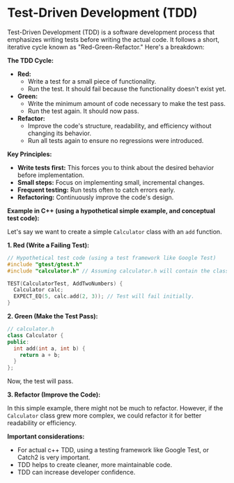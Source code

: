 # Test-Driven Development (TDD)

Test-Driven Development (TDD) is a software development process that emphasizes writing tests before writing the actual code. It follows a short, iterative cycle known as "Red-Green-Refactor." Here's a breakdown:

**The TDD Cycle:**

* **Red:**
    * Write a test for a small piece of functionality.
    * Run the test. It should fail because the functionality doesn't exist yet.
* **Green:**
    * Write the minimum amount of code necessary to make the test pass.
    * Run the test again. It should now pass.
* **Refactor:**
    * Improve the code's structure, readability, and efficiency without changing its behavior.
    * Run all tests again to ensure no regressions were introduced.

**Key Principles:**

* **Write tests first:** This forces you to think about the desired behavior before implementation.
* **Small steps:** Focus on implementing small, incremental changes.
* **Frequent testing:** Run tests often to catch errors early.
* **Refactoring:** Continuously improve the code's design.

**Example in C++ (using a hypothetical simple example, and conceptual test code):**

Let's say we want to create a simple `Calculator` class with an `add` function.

**1. Red (Write a Failing Test):**

```c++
// Hypothetical test code (using a test framework like Google Test)
#include "gtest/gtest.h"
#include "calculator.h" // Assuming calculator.h will contain the class.

TEST(CalculatorTest, AddTwoNumbers) {
  Calculator calc;
  EXPECT_EQ(5, calc.add(2, 3)); // Test will fail initially.
}
```

**2. Green (Make the Test Pass):**

```c++
// calculator.h
class Calculator {
public:
  int add(int a, int b) {
    return a + b;
  }
};
```

Now, the test will pass.

**3. Refactor (Improve the Code):**

In this simple example, there might not be much to refactor. However, if the `Calculator` class grew more complex, we could refactor it for better readability or efficiency.

**Important considerations:**

* For actual c++ TDD, using a testing framework like Google Test, or Catch2 is very important.
* TDD helps to create cleaner, more maintainable code.
* TDD can increase developer confidence.
